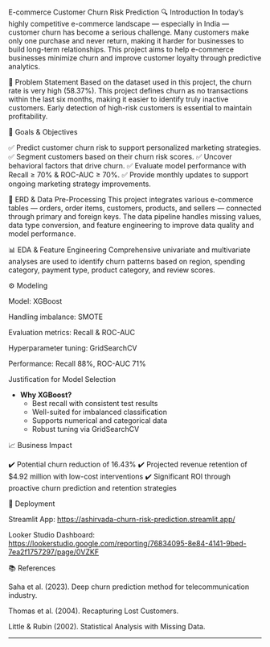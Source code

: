 E-commerce Customer Churn Risk Prediction
🔍 Introduction
In today’s highly competitive e-commerce landscape — especially in India — customer churn has become a serious challenge. Many customers make only one purchase and never return, making it harder for businesses to build long-term relationships. This project aims to help e-commerce businesses minimize churn and improve customer loyalty through predictive analytics.

📌 Problem Statement
Based on the dataset used in this project, the churn rate is very high (58.37%). This project defines churn as no transactions within the last six months, making it easier to identify truly inactive customers. Early detection of high-risk customers is essential to maintain profitability.

🎯 Goals & Objectives

✅ Predict customer churn risk to support personalized marketing strategies.
✅ Segment customers based on their churn risk scores.
✅ Uncover behavioral factors that drive churn.
✅ Evaluate model performance with Recall ≥ 70% & ROC-AUC ≥ 70%.
✅ Provide monthly updates to support ongoing marketing strategy improvements.

🔗 ERD & Data Pre-Processing
This project integrates various e-commerce tables — orders, order items, customers, products, and sellers — connected through primary and foreign keys. The data pipeline handles missing values, data type conversion, and feature engineering to improve data quality and model performance.

📊 EDA & Feature Engineering
Comprehensive univariate and multivariate analyses are used to identify churn patterns based on region, spending category, payment type, product category, and review scores.

⚙️ Modeling

Model: XGBoost

Handling imbalance: SMOTE

Evaluation metrics: Recall & ROC-AUC

Hyperparameter tuning: GridSearchCV

Performance: Recall 88%, ROC-AUC 71%

Justification for Model Selection
- **Why XGBoost?**
  - Best recall with consistent test results
  - Well-suited for imbalanced classification
  - Supports numerical and categorical data
  - Robust tuning via GridSearchCV
 

📈 Business Impact

✔️ Potential churn reduction of 16.43%
✔️ Projected revenue retention of $4.92 million with low-cost interventions
✔️ Significant ROI through proactive churn prediction and retention strategies

📌 Deployment

Streamlit App: https://ashirvada-churn-risk-prediction.streamlit.app/

Looker Studio Dashboard: https://lookerstudio.google.com/reporting/76834095-8e84-4141-9bed-7ea2f1757297/page/0VZKF

📚 References

Saha et al. (2023). Deep churn prediction method for telecommunication industry.

Thomas et al. (2004). Recapturing Lost Customers.

Little & Rubin (2002). Statistical Analysis with Missing Data.


---

